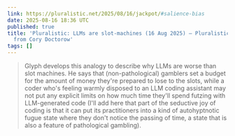 ```yaml
---
link: https://pluralistic.net/2025/08/16/jackpot/#salience-bias
date: 2025-08-16 18:36 UTC
published: true
title: 'Pluralistic: LLMs are slot-machines (16 Aug 2025) – Pluralistic: Daily links
  from Cory Doctorow'
tags: []
---
```


> Glyph develops this analogy to describe why LLMs are worse than slot machines. He says that (non-pathological) gamblers set a budget for the amount of money they're prepared to lose to the slots, while a coder who's feeling warmly disposed to an LLM coding assistant may not put any explicit limits on how much time they'll spend futzing with LLM-generated code (I'll add here that part of the seductive joy of coding is that it can put its practitioners into a kind of autohyptnotic fugue state where they don't notice the passing of time, a state that is also a feature of pathological gambling).
